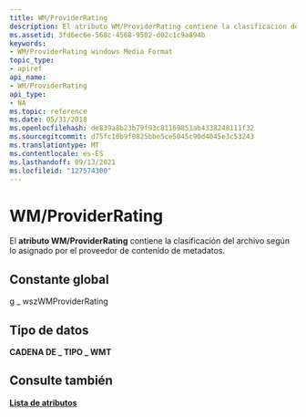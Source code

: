 ```yaml
---
title: WM/ProviderRating
description: El atributo WM/ProviderRating contiene la clasificación del archivo según lo asignado por el proveedor de contenido de metadatos.
ms.assetid: 3fd6ec6e-568c-4568-9502-d02c1c9a894b
keywords:
- WM/ProviderRating windows Media Format
topic_type:
- apiref
api_name:
- WM/ProviderRating
api_type:
- NA
ms.topic: reference
ms.date: 05/31/2018
ms.openlocfilehash: de839a8b23b79f93c81169851ab4338248111f32
ms.sourcegitcommit: d75fc10b9f0825bbe5ce5045c90d4045e3c53243
ms.translationtype: MT
ms.contentlocale: es-ES
ms.lasthandoff: 09/13/2021
ms.locfileid: "127574300"
---
```

# <a name="wmproviderrating"></a>WM/ProviderRating

El **atributo WM/ProviderRating** contiene la clasificación del archivo según lo asignado por el proveedor de contenido de metadatos.

## <a name="global-constant"></a>Constante global

g \_ wszWMProviderRating

## <a name="data-type"></a>Tipo de datos

**CADENA DE \_ TIPO \_ WMT**

## <a name="see-also"></a>Consulte también

<dl> <dt>

[**Lista de atributos**](attribute-list.md)
</dt> </dl>

 

 




